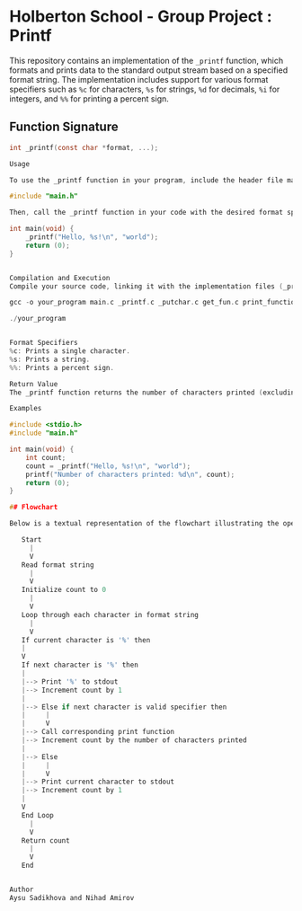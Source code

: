 # Holberton School - Group Project : Printf

This repository contains an implementation of the `_printf` function, which formats and prints data to the standard output stream based on a specified format string. The implementation includes support for various format specifiers such as `%c` for characters, `%s` for strings, `%d` for decimals, `%i` for integers, and `%%` for printing a percent sign.

## Function Signature

```c
int _printf(const char *format, ...);

Usage

To use the _printf function in your program, include the header file main.h:

#include "main.h"

Then, call the _printf function in your code with the desired format specifier and arguments. For example:

int main(void) {
    _printf("Hello, %s!\n", "world");
    return (0);
}


Compilation and Execution
Compile your source code, linking it with the implementation files (_printf.c, _putchar.c, get_fun.c, print_functions.c, main.h).

gcc -o your_program main.c _printf.c _putchar.c get_fun.c print_functions.c

./your_program


Format Specifiers
%c: Prints a single character.
%s: Prints a string.
%%: Prints a percent sign.

Return Value
The _printf function returns the number of characters printed (excluding the null byte used to terminate output to strings). If an error occurs, it returns a negative value.

Examples

#include <stdio.h>
#include "main.h"

int main(void) {
    int count;
    count = _printf("Hello, %s!\n", "world");
    printf("Number of characters printed: %d\n", count);
    return (0);
}

## Flowchart

Below is a textual representation of the flowchart illustrating the operation of the `_printf` function:

   Start
     |
     V
   Read format string
     |
     V
   Initialize count to 0
     |
     V
   Loop through each character in format string
     |
     V
   If current character is '%' then
   |
   V
   If next character is '%' then
   |
   |--> Print '%' to stdout
   |--> Increment count by 1
   |
   |--> Else if next character is valid specifier then
   |     |
   |     V
   |--> Call corresponding print function
   |--> Increment count by the number of characters printed
   |
   |--> Else
   |     |
   |     V
   |--> Print current character to stdout
   |--> Increment count by 1
   |
   V
   End Loop
     |
     V
   Return count
     |
     V
   End


Author
Aysu Sadikhova and Nihad Amirov
